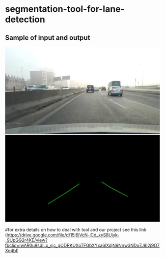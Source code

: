 # segmentation-tool-for-lane-detection

## Sample of input and output

<img src="./54175275_1085105665031421_7904495925098184704_n.jpg" alt="Screenshot" style="max-width:100%;">
<img src="./53881522_398222040735498_1428010560733052928_n.jpg" alt="Screenshot" style="max-width:100%;">

#for extra details on how to deal with tool and our project see this link (https://drive.google.com/file/d/15i6jVcN-iCd_xyS8Ujyk-_9UpGG2r4KE/view?fbclid=IwAR0u8sdlLx_sjc_gODRKUXoTFGbXYxa6lXdjN9Nnw3NDo7J8l2j9O7Xe4bI) 
